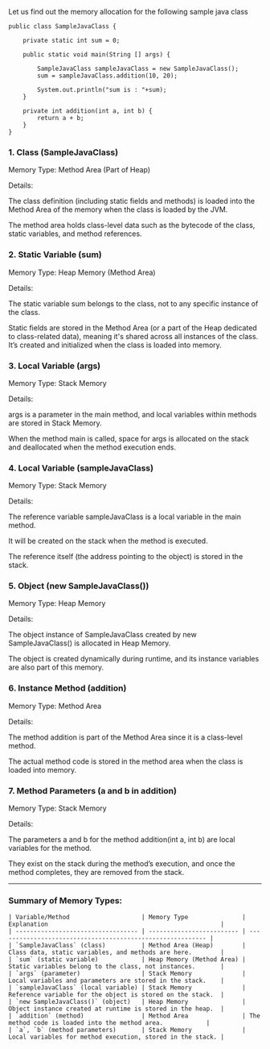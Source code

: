 Let us find out the memory allocation for the following sample java class

```
public class SampleJavaClass {

    private static int sum = 0;

    public static void main(String [] args) {
        
        SampleJavaClass sampleJavaClass = new SampleJavaClass();
        sum = sampleJavaClass.addition(10, 20);

        System.out.println("sum is : "+sum);
    }

    private int addition(int a, int b) {
        return a + b;
    }
}

```

### 1. Class (SampleJavaClass)

Memory Type: Method Area (Part of Heap)

Details:

The class definition (including static fields and methods) is loaded into the Method Area of the memory when the class is loaded by the JVM.

The method area holds class-level data such as the bytecode of the class, static variables, and method references.

### 2. Static Variable (sum)

Memory Type: Heap Memory (Method Area)

Details:

The static variable sum belongs to the class, not to any specific instance of the class.

Static fields are stored in the Method Area (or a part of the Heap dedicated to class-related data), meaning it's shared across all instances of the class. It’s created and initialized when the class is loaded into memory.

### 3. Local Variable (args)

Memory Type: Stack Memory

Details:

args is a parameter in the main method, and local variables within methods are stored in Stack Memory.

When the method main is called, space for args is allocated on the stack and deallocated when the method execution ends.

### 4. Local Variable (sampleJavaClass)

Memory Type: Stack Memory

Details:

The reference variable sampleJavaClass is a local variable in the main method.

It will be created on the stack when the method is executed.

The reference itself (the address pointing to the object) is stored in the stack.

### 5. Object (new SampleJavaClass())

Memory Type: Heap Memory

Details:

The object instance of SampleJavaClass created by new SampleJavaClass() is allocated in Heap Memory.

The object is created dynamically during runtime, and its instance variables are also part of this memory.

### 6. Instance Method (addition)

Memory Type: Method Area

Details:

The method addition is part of the Method Area since it is a class-level method.

The actual method code is stored in the method area when the class is loaded into memory.

### 7. Method Parameters (a and b in addition)

Memory Type: Stack Memory

Details:

The parameters a and b for the method addition(int a, int b) are local variables for the method.

They exist on the stack during the method’s execution, and once the method completes, they are removed from the stack.

-----------------------------------------------------------------------------------------------------------------------------------------
### Summary of Memory Types:

```
| Variable/Method                    | Memory Type               | Explanation                                                |
| ---------------------------------- | ------------------------- | ---------------------------------------------------------- |
| `SampleJavaClass` (class)          | Method Area (Heap)        | Class data, static variables, and methods are here.        |
| `sum` (static variable)            | Heap Memory (Method Area) | Static variables belong to the class, not instances.       |
| `args` (parameter)                 | Stack Memory              | Local variables and parameters are stored in the stack.    |
| `sampleJavaClass` (local variable) | Stack Memory              | Reference variable for the object is stored on the stack.  |
| `new SampleJavaClass()` (object)   | Heap Memory               | Object instance created at runtime is stored in the heap.  |
| `addition` (method)                | Method Area               | The method code is loaded into the method area.            |
| `a`, `b` (method parameters)       | Stack Memory              | Local variables for method execution, stored in the stack. |
```